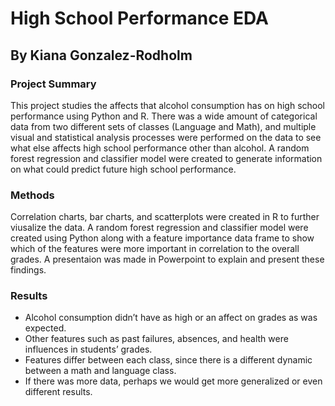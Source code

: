 # High School Performance EDA
## By Kiana Gonzalez-Rodholm
### Project Summary
This project studies the affects that alcohol consumption has on high school performance using Python and R. There was a wide amount of categorical data from two different sets of classes (Language and Math), and multiple visual and statistical analysis processes were performed on the data to see what else affects high school performance other than alcohol. A random forest regression and classifier model were created to generate information on what could predict future high school performance.

### Methods
Correlation charts, bar charts, and scatterplots were created in R to further viusalize the data. A random forest regression and classifier model were created using Python along with a feature importance data frame to show which of the features were more important in correlation to the overall grades. A presentaion was made in Powerpoint to explain and present these findings.


### Results
* Alcohol consumption didn’t have as high or an affect on grades as was expected.
* Other features such as past failures, absences, and health were influences in students’ grades.
* Features differ between each class, since there is a different dynamic between a math and language class. 
* If there was more data, perhaps we would get more generalized or even different results.

